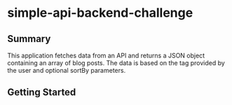 # simple-api-backend-challenge

## Summary

This application fetches data from an API and returns a JSON object containing an array of blog posts. The data is based on the tag provided by the user and optional sortBy parameters.

## Getting Started